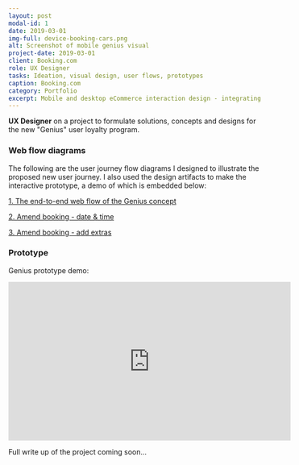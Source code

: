 ```yaml
---
layout: post
modal-id: 1
date: 2019-03-01
img-full: device-booking-cars.png
alt: Screenshot of mobile genius visual
project-date: 2019-03-01
client: Booking.com
role: UX Designer
tasks: Ideation, visual design, user flows, prototypes
caption: Booking.com
category: Portfolio
excerpt: Mobile and desktop eCommerce interaction design - integrating new 'genius' loyalty program for Booking.com Transport division.
---
```


<strong>UX Designer</strong> on a project to formulate solutions, concepts and designs for the new "Genius" user loyalty program.  

### Web flow diagrams

The following are the user journey flow diagrams I designed to illustrate the proposed new user journey.  I also used the design artifacts to make the interactive prototype, a demo of which is embedded below: 

<p><a href="/img/portfolio/Genius_WebFlow.pdf">1. The end-to-end web flow of the Genius concept</a></p>

<p><a href="img/portfolio/AmendBooking_Changedatetime_Flow.pdf">2. Amend booking - date & time</a></p>

<p><a href="/img/portfolio/AmendBooking_Extras_Flow.pdf">3. Amend booking - add extras </a></p>

### Prototype

Genius prototype demo:

<iframe width="560" height="315" src="https://www.youtube.com/embed/EDh9_Y3vKhI" frameborder="0" allow="accelerometer; autoplay; encrypted-media; gyroscope; picture-in-picture" allowfullscreen></iframe>


Full write up of the project coming soon...














